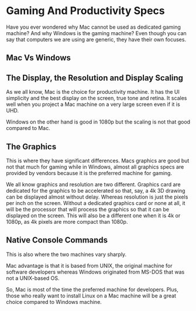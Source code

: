 # Gaming And Productivity Specs
Have you ever wondered why Mac cannot be used
as dedicated gaming machine? And
why Windows is the gaming machine?
Even though you can say that computers
we are using are generic, they have their
own focuses.

## Mac Vs Windows 
## The Display, the Resolution and Display Scaling
As we all know, Mac is the choice for
productivity machine. It has the UI
simplicity and the best display on
the screen, true tone and retina.
It scales well when you project
a Mac machine on a very large screen
even if it is UHD.

Windows on the other hand is good
in 1080p but the scaling is not
that good compared to Mac.

## The Graphics
This is where they have significant
differences. Macs graphics are good
but not that much for gaming while
in Windows, almost all graphics specs
are provided by vendors because
it is the preferred machine for gaming.

We all know graphics and resolution are two
different. Graphics card are dedicated for
the graphics to be accelerated so
that, say, a 4k 3D drawing can be displayed
almost without delay. Whereas resolution
is just the pixels per inch on the screen.
Without a dedicated graphics card or none at all,
it will be the processor that will process
the graphics so that it can be displayed
on the screen. This will also be a different
one when it is 4k or 1080p, as 4k pixels 
are more compact than 1080p.

## Native Console Commands
This is also where the two machines vary
sharply.

Mac advantage is that it is based from
UNIX, the original machine for software
developers whereas Windows originated
from MS-DOS that was not a UNIX-based OS.

So, Mac is most of the time the preferred
machine for developers. Plus, those
who really want to install Linux
on a Mac machine will be a great
choice compared to Windows machine.

